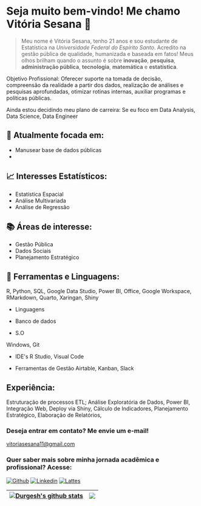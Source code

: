 # Seja muito bem-vindo! Me chamo Vitória Sesana 🥰

 > Meu nome é Vitória Sesana, tenho 21 anos e sou estudante de Estatística na *Universidade Federal do Espírito Santo*. Acredito na gestão pública de qualidade, humanizada e baseada em fatos! Meus olhos brilham quando o assunto é sobre **inovação**, **pesquisa**, **administração pública**, **tecnologia**, **matemática** e **estatística**.

Objetivo Profissional: Oferecer suporte na tomada de decisão, compreensão da realidade a partir dos dados, realização de análises e pesquisas aprofundadas, otimizar rotinas internas, auxiliar programas e políticas públicas. 

Ainda estou decidindo meu plano de carreira: Se eu foco em Data Analysis, Data Science, Data Engineer

## 🎯 Atualmente focada em:
- Manusear base de dados públicas
- 


## 📈 Interesses Estatísticos:
- Estatística Espacial 
- Análise Multivariada
- Análise de Regressão 

## 📚 Áreas de interesse:
- Gestão Pública
- Dados Sociais
- Planejamento Estratégico

## 🔧 Ferramentas e Linguagens: 
R, Python, SQL, Google Data Studio, Power BI, Office, Google Workspace, RMarkdown, Quarto, Xaringan, Shiny

- Linguagens


- Banco de dados


- S.O

 Windows, Git

- IDE's
  R Studio, Visual Code

- Ferramentas de Gestão
  Airtable, Kanban, Slack

## Experiência: 
Estruturação de processos ETL; Análise Exploratória de Dados, Power BI, Integração Web, Deploy via Shiny, Cálculo de Indicadores, Planejamento Estratégico, Elaboração de Relatórios,

### Deseja entrar em contato? Me envie um e-mail!
vitoriasesana11@gmail.com

### Quer saber mais sobre minha jornada acadêmica e profissional? Acesse:

[![Github](https://img.shields.io/badge/-Github-000?style=flat&logo=Github&logoColor=white)](https://github.com/virrotinha)
[![Linkedin](https://img.shields.io/badge/-LinkedIn-blue?style=flat&logo=Linkedin&logoColor=white)](https://www.linkedin.com/in/vit%C3%B3ria-sesana-836035174/)
[![Lattes](https://img.shields.io/badge/Lattes-teste?logo=Latts&logoColor=%23355f84&color=%23355f84)](https://lattes.cnpq.br/0581379603381022)


| <a href="https://github.com/virrotinha/github-readme-stats"><img align="center" src="https://github-readme-stats.vercel.app/api?username=virrotinha&show_icons=true&include_all_commits=true&theme=buefy&hide_border=true" alt="Durgesh's github stats" /></a> | <a href="https://github.com/anuraghazra/github-readme-stats"><img align="center" src="https://github-readme-stats.vercel.app/api/top-langs/?username=virrotinha&layout=compact&theme=buefy&hide_border=true" /></a> |
| ------------- | ------------- |

